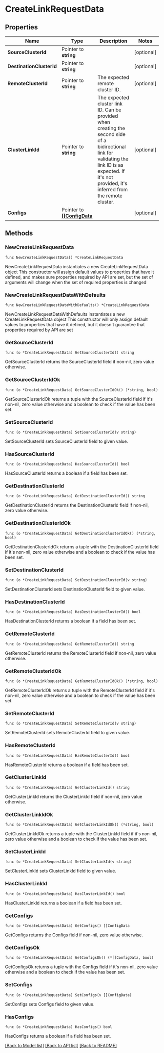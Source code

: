 # CreateLinkRequestData

## Properties

Name | Type | Description | Notes
------------ | ------------- | ------------- | -------------
**SourceClusterId** | Pointer to **string** |  | [optional] 
**DestinationClusterId** | Pointer to **string** |  | [optional] 
**RemoteClusterId** | Pointer to **string** | The expected remote cluster ID. | [optional] 
**ClusterLinkId** | Pointer to **string** | The expected cluster link ID. Can be provided when creating the second side of a bidirectional link for validating the link ID is as expected. If it&#39;s not provided, it&#39;s inferred from the remote cluster. | [optional] 
**Configs** | Pointer to [**[]ConfigData**](ConfigData.md) |  | [optional] 

## Methods

### NewCreateLinkRequestData

`func NewCreateLinkRequestData() *CreateLinkRequestData`

NewCreateLinkRequestData instantiates a new CreateLinkRequestData object
This constructor will assign default values to properties that have it defined,
and makes sure properties required by API are set, but the set of arguments
will change when the set of required properties is changed

### NewCreateLinkRequestDataWithDefaults

`func NewCreateLinkRequestDataWithDefaults() *CreateLinkRequestData`

NewCreateLinkRequestDataWithDefaults instantiates a new CreateLinkRequestData object
This constructor will only assign default values to properties that have it defined,
but it doesn't guarantee that properties required by API are set

### GetSourceClusterId

`func (o *CreateLinkRequestData) GetSourceClusterId() string`

GetSourceClusterId returns the SourceClusterId field if non-nil, zero value otherwise.

### GetSourceClusterIdOk

`func (o *CreateLinkRequestData) GetSourceClusterIdOk() (*string, bool)`

GetSourceClusterIdOk returns a tuple with the SourceClusterId field if it's non-nil, zero value otherwise
and a boolean to check if the value has been set.

### SetSourceClusterId

`func (o *CreateLinkRequestData) SetSourceClusterId(v string)`

SetSourceClusterId sets SourceClusterId field to given value.

### HasSourceClusterId

`func (o *CreateLinkRequestData) HasSourceClusterId() bool`

HasSourceClusterId returns a boolean if a field has been set.

### GetDestinationClusterId

`func (o *CreateLinkRequestData) GetDestinationClusterId() string`

GetDestinationClusterId returns the DestinationClusterId field if non-nil, zero value otherwise.

### GetDestinationClusterIdOk

`func (o *CreateLinkRequestData) GetDestinationClusterIdOk() (*string, bool)`

GetDestinationClusterIdOk returns a tuple with the DestinationClusterId field if it's non-nil, zero value otherwise
and a boolean to check if the value has been set.

### SetDestinationClusterId

`func (o *CreateLinkRequestData) SetDestinationClusterId(v string)`

SetDestinationClusterId sets DestinationClusterId field to given value.

### HasDestinationClusterId

`func (o *CreateLinkRequestData) HasDestinationClusterId() bool`

HasDestinationClusterId returns a boolean if a field has been set.

### GetRemoteClusterId

`func (o *CreateLinkRequestData) GetRemoteClusterId() string`

GetRemoteClusterId returns the RemoteClusterId field if non-nil, zero value otherwise.

### GetRemoteClusterIdOk

`func (o *CreateLinkRequestData) GetRemoteClusterIdOk() (*string, bool)`

GetRemoteClusterIdOk returns a tuple with the RemoteClusterId field if it's non-nil, zero value otherwise
and a boolean to check if the value has been set.

### SetRemoteClusterId

`func (o *CreateLinkRequestData) SetRemoteClusterId(v string)`

SetRemoteClusterId sets RemoteClusterId field to given value.

### HasRemoteClusterId

`func (o *CreateLinkRequestData) HasRemoteClusterId() bool`

HasRemoteClusterId returns a boolean if a field has been set.

### GetClusterLinkId

`func (o *CreateLinkRequestData) GetClusterLinkId() string`

GetClusterLinkId returns the ClusterLinkId field if non-nil, zero value otherwise.

### GetClusterLinkIdOk

`func (o *CreateLinkRequestData) GetClusterLinkIdOk() (*string, bool)`

GetClusterLinkIdOk returns a tuple with the ClusterLinkId field if it's non-nil, zero value otherwise
and a boolean to check if the value has been set.

### SetClusterLinkId

`func (o *CreateLinkRequestData) SetClusterLinkId(v string)`

SetClusterLinkId sets ClusterLinkId field to given value.

### HasClusterLinkId

`func (o *CreateLinkRequestData) HasClusterLinkId() bool`

HasClusterLinkId returns a boolean if a field has been set.

### GetConfigs

`func (o *CreateLinkRequestData) GetConfigs() []ConfigData`

GetConfigs returns the Configs field if non-nil, zero value otherwise.

### GetConfigsOk

`func (o *CreateLinkRequestData) GetConfigsOk() (*[]ConfigData, bool)`

GetConfigsOk returns a tuple with the Configs field if it's non-nil, zero value otherwise
and a boolean to check if the value has been set.

### SetConfigs

`func (o *CreateLinkRequestData) SetConfigs(v []ConfigData)`

SetConfigs sets Configs field to given value.

### HasConfigs

`func (o *CreateLinkRequestData) HasConfigs() bool`

HasConfigs returns a boolean if a field has been set.


[[Back to Model list]](../README.md#documentation-for-models) [[Back to API list]](../README.md#documentation-for-api-endpoints) [[Back to README]](../README.md)


